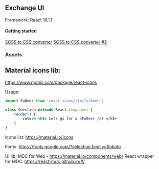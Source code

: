 ## Exchange UI

Framework: React 16.1.1



#### Getting started

[SCSS to CSS converter](https://www.sassmeister.com/)
[SCSS to CSS converter #2](http://www.cssportal.com/scss-to-css/)

### Assets


## Material icons lib:

https://www.npmjs.com/package/react-icons

Usage:
```jsx
import FaBeer from 'react-icons/lib/fa/beer';

class Question extends React.Component {
    render() {
        return <h3> Lets go for a <FaBeer />? </h3>
    }
}
```

Icons list: https://material.io/icons



Fonts: https://fonts.google.com/?selection.family=Roboto


UI lib: MDC for Web - https://material.io/components/web/
React wrapper for MDC: https://react-mdc.github.io/#/






